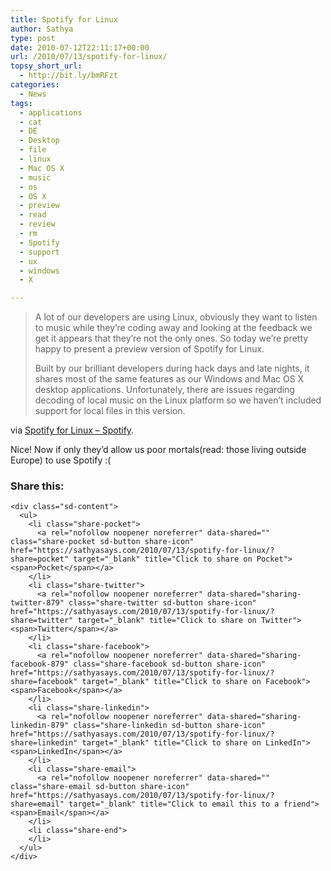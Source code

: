 ```yaml
---
title: Spotify for Linux
author: Sathya
type: post
date: 2010-07-12T22:11:17+00:00
url: /2010/07/13/spotify-for-linux/
topsy_short_url:
  - http://bit.ly/bmRFzt
categories:
  - News
tags:
  - applications
  - cat
  - DE
  - Desktop
  - file
  - linux
  - Mac OS X
  - music
  - os
  - OS X
  - preview
  - read
  - review
  - rm
  - Spotify
  - support
  - ux
  - windows
  - X

---
```

> A lot of our developers are using Linux, obviously they want to listen to music while they’re coding away and looking at the feedback we get it appears that they’re not the only ones. So today we’re pretty happy to present a preview version of Spotify for Linux.
> 
> Built by our brilliant developers during hack days and late nights, it shares most of the same features as our Windows and Mac OS X desktop applications. Unfortunately, there are issues regarding decoding of local music on the Linux platform so we haven’t included support for local files in this version.

via [Spotify for Linux &#8211; Spotify][1].

Nice! Now if only they&#8217;d allow us poor mortals(read: those living outside Europe) to use Spotify :(

<div class="sharedaddy sd-sharing-enabled">
  <div class="robots-nocontent sd-block sd-social sd-social-icon-text sd-sharing">
    <h3 class="sd-title">
      Share this:
    </h3>
    
    <div class="sd-content">
      <ul>
        <li class="share-pocket">
          <a rel="nofollow noopener noreferrer" data-shared="" class="share-pocket sd-button share-icon" href="https://sathyasays.com/2010/07/13/spotify-for-linux/?share=pocket" target="_blank" title="Click to share on Pocket"><span>Pocket</span></a>
        </li>
        <li class="share-twitter">
          <a rel="nofollow noopener noreferrer" data-shared="sharing-twitter-879" class="share-twitter sd-button share-icon" href="https://sathyasays.com/2010/07/13/spotify-for-linux/?share=twitter" target="_blank" title="Click to share on Twitter"><span>Twitter</span></a>
        </li>
        <li class="share-facebook">
          <a rel="nofollow noopener noreferrer" data-shared="sharing-facebook-879" class="share-facebook sd-button share-icon" href="https://sathyasays.com/2010/07/13/spotify-for-linux/?share=facebook" target="_blank" title="Click to share on Facebook"><span>Facebook</span></a>
        </li>
        <li class="share-linkedin">
          <a rel="nofollow noopener noreferrer" data-shared="sharing-linkedin-879" class="share-linkedin sd-button share-icon" href="https://sathyasays.com/2010/07/13/spotify-for-linux/?share=linkedin" target="_blank" title="Click to share on LinkedIn"><span>LinkedIn</span></a>
        </li>
        <li class="share-email">
          <a rel="nofollow noopener noreferrer" data-shared="" class="share-email sd-button share-icon" href="https://sathyasays.com/2010/07/13/spotify-for-linux/?share=email" target="_blank" title="Click to email this to a friend"><span>Email</span></a>
        </li>
        <li class="share-end">
        </li>
      </ul>
    </div>
  </div>
</div>

 [1]: http://www.spotify.com/int/blog/archives/2010/07/12/linux/